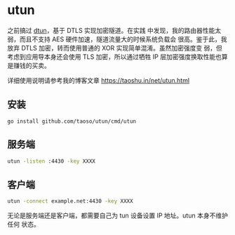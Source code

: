 # utun

之前搞过 [dtun](https://github.com/taoso/dtun/)，基于 DTLS 实现加密隧道。在实践
中发现，我的路由器性能太弱，而且不支持 AES 硬件加速，隧道流量大的时候系统负载会
很高。鉴于此，我放弃 DTLS 加密，转而使用普通的 XOR 实现简单混淆。虽然加密强度变
弱，但考虑到应用导本身还会使用 TLS 加密，所以通过牺牲 IP 层加密强度换取性能也算
是赚钱的买卖。

详细使用说明请参考我的博客文章 <https://taoshu.in/net/utun.html>

## 安装

```
go install github.com/taoso/utun/cmd/utun
```

## 服务端

```bash
utun -listen :4430 -key XXXX
```

## 客户端

```bash
utun -connect example.net:4430 -key XXXX
```

无论是服务端还是客户端，都需要自己为 tun 设备设置 IP 地址。utun 本身不维护任何
状态。
